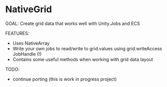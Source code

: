 # NativeGrid
GOAL: Create grid data that works well with Unity.Jobs and ECS

FEATURES:
- Uses NativeArray<STRUCT>
- Write your own jobs to read/write to grid.values using grid.writeAccess JobHandle (!)
- Contains some useful methods when working with grid data layout

TODO:
- continue porting (this is work in progress project)

